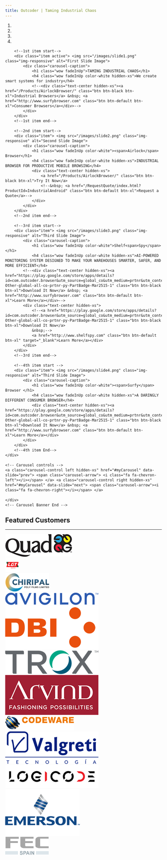 ```yaml
---
title: Outcoder | Taming Industrial Chaos
---
```


<section id="banner-2">
	<div id="myCarousel" class="carousel slide" data-ride="carousel"> 
		<!-- Carousel indicators -->
		<ol class="carousel-indicators">
			<li data-target="#myCarousel" data-slide-to="0" class="active"></li>
			<li data-target="#myCarousel" data-slide-to="1"></li>
			<li data-target="#myCarousel" data-slide-to="2"></li>
			<li data-target="#myCarousel" data-slide-to="3"></li>
		</ol>
		<!-- Wrapper for carousel items -->
		<div class="carousel-inner"> 
		
		<!--1st item start-->
		<div class="item active"> <img src="/images/slide1.png" class="img-responsive" alt="First Slide Image">
			<div class="carousel-caption">			
				<h1 class="wow fadeInUp">TAMING INDUSTRIAL CHAOS</h1>
				<h4 class="wow fadeInUp color-white hidden-xs">We create smart systems for industry</h4>
				<!--<div class="text-center hidden-xs"><a href="/Products/AirlockBrowser/" class="btn btn-black btn-xl">Industrial Browsers</a> &nbsp; <a href="http://www.surfybrowser.com" class="btn btn-default btn-xl">Consumer Browsers</a></div>-->
			</div>
		</div>
		<!--1st item end--> 
		
		<!--2nd item start-->
		<div class="item"> <img src="/images/slide2.png" class="img-responsive" alt="Second Slide Image">
			<div class="carousel-caption">
				<h1 class="wow fadeInUp color-white"><span>Airlock</span> Browser</h1>
				<h4 class="wow fadeInUp color-white hidden-xs">INDUSTRIAL BROWSER FOR PRODUCTIVE MOBILE BROWSING</h4>
				<div class="text-center hidden-xs">
					<a href="/Products/AirlockBrowser/" class="btn btn-black btn-xl">Try It Now</a>
					<!--&nbsp; <a href="/RequestQuote/index.html?ProductId=IndustrialAndroid" class="btn btn-default btn-xl">Request a Quote</a>-->
				</div>
			</div>
		</div>
		<!--2nd item end-->

		<!--3rd item start-->
		<div class="item"> <img src="/images/slide3.png" class="img-responsive" alt="Third Slide Image">
			<div class="carousel-caption">
				<h1 class="wow fadeInUp color-white">Shelf<span>Spy</span></h1>
				<h4 class="wow fadeInUp color-white hidden-xs">AI-POWERED MONITORING SYSTEM DESIGNED TO MAKE YOUR WAREHOUSES SMARTER, SAFER, AND MORE EFFICIENT</h4>
			<!--<div class="text-center hidden-xs"><a href="https://play.google.com/store/apps/details?id=com.outcoder.browser&utm_source=global_co&utm_medium=prtnr&utm_content=Mar2515&utm_campaign=PartBadge&pcampaignid=MKT-Other-global-all-co-prtnr-py-PartBadge-Mar2515-1" class="btn btn-black btn-xl">Download It Now</a> &nbsp; <a href="http://www.surfybrowser.com" class="btn btn-default btn-xl">Learn More</a></div>-->
			<div class="text-center hidden-xs">
				<!--<a href="https://play.google.com/store/apps/details?id=com.outcoder.browser&utm_source=global_co&utm_medium=prtnr&utm_content=Mar2515&utm_campaign=PartBadge&pcampaignid=MKT-Other-global-all-co-prtnr-py-PartBadge-Mar2515-1" class="btn btn-black btn-xl">Download It Now</a>
				&nbsp;-->
				<a href="http://www.shelfspy.com" class="btn btn-default btn-xl" target="_blank">Learn More</a></div>
			</div>
		</div>
		<!--3rd item end-->

		<!--4th item start -->
		<div class="item"> <img src="/images/slide4.png" class="img-responsive" alt="Third Slide Image">
			<div class="carousel-caption">
				<h1 class="wow fadeInUp color-white"><span>Surfy</span> Browser </h1>
				<h4 class="wow fadeInUp color-white hidden-xs">A DARINGLY DIFFERENT CONSUMER BROWSER</h4>
				<div class="text-center hidden-xs"><a href="https://play.google.com/store/apps/details?id=com.outcoder.browser&utm_source=global_co&utm_medium=prtnr&utm_content=Mar2515&utm_campaign=PartBadge&pcampaignid=MKT-Other-global-all-co-prtnr-py-PartBadge-Mar2515-1" class="btn btn-black btn-xl">Download It Now</a> &nbsp; <a href="http://www.surfybrowser.com" class="btn btn-default btn-xl">Learn More</a></div>
			</div>
		</div>
		<!--4th item End--> 
	</div>

	<!-- Carousel controls -->
	<a class="carousel-control left hidden-xs" href="#myCarousel" data-slide="prev"> <span class="carousel-arrow"> <i class="fa fa-chevron-left"></i></span> </a> <a class="carousel-control right hidden-xs" href="#myCarousel" data-slide="next"> <span class="carousel-arrow"><i class="fa fa-chevron-right"></i></span> </a> 
	  
	</div>
	<!-- Carousel Banner End --> 
</section>

<section id="clients" class="section-padding">
  <div class="container">
	<div class="row">
	  <div class="col-lg-12">
		<h2 class="text-center">Featured Customers</h2>
		<div class="text-center">
		  <hr class="hr-center">
		</div>
	  </div>
	</div>
	<div class="row">
	 <div class="col-lg-2 col-md-2 col-sm-6 col-xs-12">
		<div class="clients-cont wow fadeIn" data-wow-offset="30" data-wow-duration="1.5s" data-wow-delay="0.15s"><img src="images/Quad_logo.jpg" class="img-responsive" alt="Quad"></div>
	  </div>
	 <div class="col-lg-2 col-md-2 col-sm-6 col-xs-12">
		<div class="clients-cont wow fadeIn" data-wow-offset="30" data-wow-duration="1.5s" data-wow-delay="0.15s"><img src="images/Lgt_Logo.png" class="img-responsive" alt="LGT Logistics"></div>
	  </div>
	 <div class="col-lg-2 col-md-2 col-sm-6 col-xs-12">
		<div class="clients-cont wow fadeIn" data-wow-offset="30" data-wow-duration="1.5s" data-wow-delay="0.15s"><img src="images/Chirpal_logo.png" class="img-responsive" alt="Chiripal Poly Films"></div>
	  </div>
	 <div class="col-lg-2 col-md-2 col-sm-6 col-xs-12">
		<div class="clients-cont wow fadeIn" data-wow-offset="30" data-wow-duration="1.5s" data-wow-delay="0.15s"><img src="images/Avigilon_Logo.png" class="img-responsive" alt="Avigilon"></div>
	  </div>
	   <div class="col-lg-2 col-md-2 col-sm-6 col-xs-12">
		<div class="clients-cont wow fadeIn" data-wow-offset="30" data-wow-duration="1.5s" data-wow-delay="0.15s"><img src="images/dbi_logo.png" class="img-responsive" alt="DBI Plastics"></div>
	  </div>
	  <div class="col-lg-2 col-md-2 col-sm-6 col-xs-12">
		<div class="clients-cont wow fadeIn" data-wow-offset="30" data-wow-duration="1.5s" data-wow-delay="0.15s"><img src="images/Trox_Logo.png" class="img-responsive" alt="Trox"></div>
	  </div>
			<div class="col-lg-2 col-md-2 col-sm-6 col-xs-12">
		<div class="clients-cont wow fadeIn" data-wow-offset="30" data-wow-duration="1.5s" data-wow-delay="0.15s"><img src="images/Arvind-Brand_logo.png" class="img-responsive" alt="Arvind Brand"></div>
	  </div>
	  <div class="col-lg-2 col-md-2 col-sm-6 col-xs-12">
		<div class="clients-cont wow fadeIn" data-wow-offset="30" data-wow-duration="1.5s" data-wow-delay="0.15s"><img src="images/Codeware_logo.png" class="img-responsive" alt="Codeware"></div>
	  </div>
	  <div class="col-lg-2 col-md-2 col-sm-6 col-xs-12">
		<div class="clients-cont wow fadeIn" data-wow-offset="30" data-wow-duration="1.5s" data-wow-delay="0.15s"><img src="images/Valgreti_logo.png" class="img-responsive" alt="Valgreti"></div>
	  </div>
	  <div class="col-lg-2 col-md-2 col-sm-6 col-xs-12">
		<div class="clients-cont wow fadeIn" data-wow-offset="30" data-wow-duration="1.5s" data-wow-delay="0.15s"><img src="images/Logicode_logo.png" class="img-responsive" alt="Logicode"></div>
	  </div>
	  <div class="col-lg-2 col-md-2 col-sm-6 col-xs-12">
		<div class="clients-cont wow fadeIn" data-wow-offset="30" data-wow-duration="1.5s" data-wow-delay="0.15s"><img src="images/Emerson_logo.png" class="img-responsive" alt="Emerson"></div>
	  </div>
	  <div class="col-lg-2 col-md-2 col-sm-6 col-xs-12">
		<div class="clients-cont wow fadeIn" data-wow-offset="30" data-wow-duration="1.5s" data-wow-delay="0.15s"><img src="images/Fec_logo.gif" class="img-responsive" alt="Anker Noreste"></div>
	  </div>
	</div>
  </div>
</section>